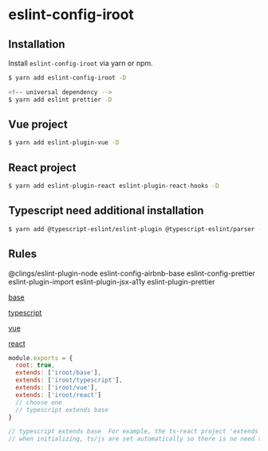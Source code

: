 # eslint-config-iroot

## Installation

Install `eslint-config-iroot` via yarn or npm.

```bash
$ yarn add eslint-config-iroot -D

<!-- universal dependency -->
$ yarn add eslint prettier -D
```

## Vue project

```bash
$ yarn add eslint-plugin-vue -D
```

## React project

```bash
$ yarn add eslint-plugin-react eslint-plugin-react-hooks -D
```

## Typescript need additional installation

```bash
$ yarn add @typescript-eslint/eslint-plugin @typescript-eslint/parser -D
```

## Rules

@clings/eslint-plugin-node
eslint-config-airbnb-base
eslint-config-prettier
eslint-plugin-import
eslint-plugin-jsx-a11y
eslint-plugin-prettier

[base](https://github.com/l-zoy/eslint-config-iroot/blob/master/base.js)

[typescript](https://github.com/l-zoy/eslint-config-iroot/blob/master/typescript.js)

[vue](https://github.com/l-zoy/eslint-config-iroot/blob/master/vue.js)

[react](https://github.com/l-zoy/eslint-config-iroot/blob/master/react.js)

```javascript
module.exports = {
  root: true,
  extends: ['iroot/base'],
  extends: ['iroot/typescript'],
  extends: ['iroot/vue'],
  extends: ['iroot/react']
  // choose one
  // typescript extends base
}

// typescript extends base  For example, the ts-react project 'extends': ['iroot/react'],
// when initializing, ts/js are set automatically so there is no need to inherit typescript
```
